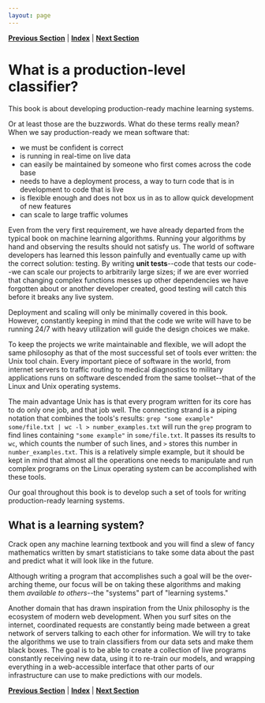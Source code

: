 ```yaml
---
layout: page
---
```


**[Previous Section](../index.html)** | **[Index](../index.html)** | **[Next Section](setting_up_your_development_environment.html)**

What is a production-level classifier?
========================================================

This book is about developing production-ready machine learning systems. 

Or at least those are the buzzwords. What do these terms really mean? When we say production-ready
we mean software that:

- we must be confident is correct
- is running in real-time on live data
- can easily be maintained by someone who first comes across the code base
- needs to have a deployment process, a way to turn code that is in development to code that is live
- is flexible enough and does not box us in as to allow quick development of new features
- can scale to large traffic volumes

Even from the very first requirement, we have already departed from the typical book on machine learning
algorithms. Running your algorithms by hand and observing the results should not satisfy us. The world
of software developers has learned this lesson painfully and eventually came up with the correct solution:
testing. By writing **unit tests**--code that tests our code--we can scale our projects to arbitrarily large
sizes; if we are ever worried that changing complex functions messes up other dependencies we have
forgotten about or another developer created, good testing will catch this before it breaks any live system.

Deployment and scaling will only be minimally covered in this book. However, constantly keeping in mind
that the code we write will have to be running 24/7 with heavy utilization will guide the design
choices we make.

To keep the projects we write maintainable and flexible, we will adopt the same philosophy as that
of the most successful set of tools ever written: the Unix tool chain. Every important piece of software
in the world, from internet servers to traffic routing to medical diagnostics to military applications
runs on software descended from the same toolset--that of the Linux and Unix operating systems.

The main advantage Unix has is that every program written for its core has to do only one job,
and that job well. The connecting strand is a piping notation that combines the tools's results:
`grep "some example" some/file.txt | wc -l > number_examples.txt` will run the `grep` program to find
lines containing `"some example"` in `some/file.txt`. It passes its results to `wc`, which counts the
number of such lines, and `>` stores this number in `number_examples.txt`. This is a relatively simple example,
but it should be kept in mind that almost all the operations one needs to manipulate and run complex programs
on the Linux operating system can be accomplished with these tools.

Our goal throughout this book is to develop such a set of tools for writing production-ready learning systems.

What is a learning system?
------

Crack open any machine learning textbook and you will find a slew of fancy mathematics written by
smart statisticians to take some data about the past and predict what it will look like in the future.

Although writing a program that accomplishes such a goal will be the over-arching theme, our focus will
be on taking these algorithms and making them *available to others*--the "systems" part of 
"learning systems."

Another domain that has drawn inspiration from the Unix philosophy is the ecosystem of modern web development.
When you surf sites on the internet, coordinated requests are constantly being made between a great
network of servers talking to each other for information. We will try to take the algorithms we use
to train classifiers from our data sets and make them black boxes. The goal is to be able to create a
collection of live programs constantly receiving new data, using it to re-train our models, and wrapping 
everything in a web-accessible interface that other parts of our infrastructure can use to make predictions
with our models.

**[Previous Section](../index.html)** | **[Index](../index.html)** | **[Next Section](setting_up_your_development_environment.html)**
